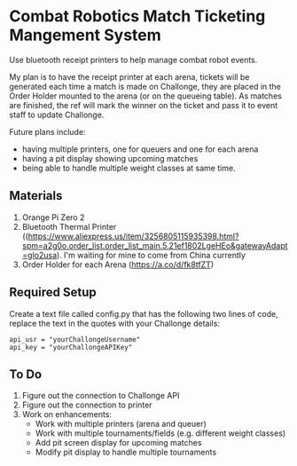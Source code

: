 # Combat Robotics Match Ticketing Mangement System
Use bluetooth receipt printers to help manage combat robot events.

My plan is to have the receipt printer at each arena, tickets will be generated each time a match is made on Challonge, they are placed in the Order Holder mounted to the arena (or on the queueing table). As matches are finished, the ref will mark the winner on the ticket and pass it to event staff to update Challonge.

Future plans include:
* having multiple printers, one for queuers and one for each arena
* having a pit display showing upcoming matches
* being able to handle multiple weight classes at same time.


## Materials
1. Orange Pi Zero 2
2. Bluetooth Thermal Printer ((https://www.aliexpress.us/item/3256805115935398.html?spm=a2g0o.order_list.order_list_main.5.21ef1802LgeHEo&gatewayAdapt=glo2usa). I'm waiting for mine to come from China currently
3. Order Holder for each Arena (https://a.co/d/fk8tfZT)


## Required Setup
Create a text file called config.py that has the following two lines of code, replace the text in the quotes with your Challonge details:
```
api_usr = "yourChallongeUsername"
api_key = "yourChallongeAPIKey"
```

## To Do
1. Figure out the connection to Challonge API
2. Figure out the connection to printer
3. Work on enhancements:
    * Work with multiple printers (arena and queuer)
    * Work with multiple tournaments/fields (e.g. different weight classes)
    * Add pit screen display for upcoming matches
    * Modify pit display to handle multiple tournaments
